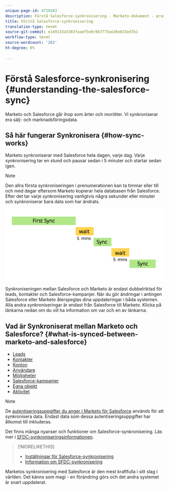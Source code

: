 ```yaml
---
unique-page-id: 4719283
description: Förstå Salesforce-synkronisering - Marketo-dokument - produktdokumentation
title: Förstå Salesforce-synkronisering
translation-type: tm+mt
source-git-commit: e149133a5383faaef5e9c9b7775ae36e633ed7b1
workflow-type: tm+mt
source-wordcount: '263'
ht-degree: 0%

---
```



# Förstå Salesforce-synkronisering {#understanding-the-salesforce-sync}

Marketo och Salesforce går ihop som ärter och morötter. Vi synkroniserar era sälj- och marknadsföringsdata.

## Så här fungerar Synkronisera {#how-sync-works}

Marketo synkroniserar med Salesforce hela dagen, varje dag. Varje synkronisering tar en stund och pausar sedan i 5 minuter och startar sedan igen.

>[!NOTE]
>
>Den allra första synkroniseringen i prenumerationen kan ta timmar eller till och med dagar eftersom Marketo kopierar hela databasen från Salesforce. Efter det tar varje synkronisering vanligtvis några sekunder eller minuter och synkroniserar bara data som har ändrats.

![](assets/sync-illustration.png)

Synkroniseringen mellan Salesforce och Marketo är endast dubbelriktad för leads, kontakter och Salesforce-kampanjer. När du gör ändringar i antingen Salesforce eller Marketo återspeglas dina uppdateringar i båda systemen. Alla andra synkroniseringar är endast från Salesforce till Marketo. Klicka på länkarna nedan om du vill ha information om var och en av länkarna.

## Vad är Synkroniserat mellan Marketo och Salesforce? {#what-is-synced-between-marketo-and-salesforce}

* [Leads](sfdc-sync-details/sfdc-sync-lead-sync.md)
* [Kontakter](sfdc-sync-details/sfdc-sync-contact-sync.md)
* [Konton](sfdc-sync-details/sfdc-sync-account-sync.md)
* [Användare](sfdc-sync-details/sfdc-sync-lead-account-owner-sync.md)
* [Möjligheter](sfdc-sync-details/sfdc-sync-opportunity-sync.md)
* [Salesforce-kampanjer](sfdc-sync-details/sfdc-sync-campaign-sync.md)
* [Egna objekt](sfdc-sync-details/sfdc-sync-custom-object-sync.md)
* [Aktivitet](sfdc-sync-details/sfdc-sync-activity-sync.md)

>[!NOTE]
>
>De [autentiseringsuppgifter du anger i Marketo för Salesforce](setup/enterprise-unlimited-edition/step-2-of-3-create-a-salesforce-user-for-marketo-enterprise-unlimited.md) används för att synkronisera data. Endast data som dessa autentiseringsuppgifter har åtkomst till inkluderas.

Det finns många nyanser och funktioner om Salesforce-synkronisering. Läs mer i [SFDC-synkroniseringsinformationen](http://docs.marketo.com/display/docs/sfdc+sync+details).

>[!MORELIKETHIS]
>
>* [Inställningar för Salesforce-synkronisering](http://docs.marketo.com/display/docs/setup)
>* [Information om SFDC-synkronisering](http://docs.marketo.com/display/docs/sfdc+sync+details)

>



Marketos synkronisering med Salesforce är den mest kraftfulla i sitt slag i världen. Det känns som magi - en förändring görs och det andra systemet är snart uppdaterat.